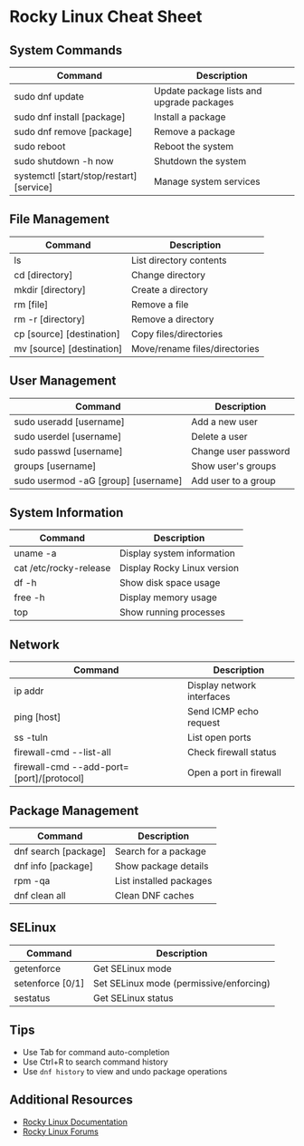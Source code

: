 # Rocky Linux Cheat Sheet

## System Commands

| Command | Description |
|---------|-------------|
| sudo dnf update | Update package lists and upgrade packages |
| sudo dnf install [package] | Install a package |
| sudo dnf remove [package] | Remove a package |
| sudo reboot | Reboot the system |
| sudo shutdown -h now | Shutdown the system |
| systemctl [start/stop/restart] [service] | Manage system services |

## File Management

| Command | Description |
|---------|-------------|
| ls | List directory contents |
| cd [directory] | Change directory |
| mkdir [directory] | Create a directory |
| rm [file] | Remove a file |
| rm -r [directory] | Remove a directory |
| cp [source] [destination] | Copy files/directories |
| mv [source] [destination] | Move/rename files/directories |

## User Management

| Command | Description |
|---------|-------------|
| sudo useradd [username] | Add a new user |
| sudo userdel [username] | Delete a user |
| sudo passwd [username] | Change user password |
| groups [username] | Show user's groups |
| sudo usermod -aG [group] [username] | Add user to a group |

## System Information

| Command | Description |
|---------|-------------|
| uname -a | Display system information |
| cat /etc/rocky-release | Display Rocky Linux version |
| df -h | Show disk space usage |
| free -h | Display memory usage |
| top | Show running processes |

## Network

| Command | Description |
|---------|-------------|
| ip addr | Display network interfaces |
| ping [host] | Send ICMP echo request |
| ss -tuln | List open ports |
| firewall-cmd --list-all | Check firewall status |
| firewall-cmd --add-port=[port]/[protocol] | Open a port in firewall |

## Package Management

| Command | Description |
|---------|-------------|
| dnf search [package] | Search for a package |
| dnf info [package] | Show package details |
| rpm -qa | List installed packages |
| dnf clean all | Clean DNF caches |

## SELinux

| Command | Description |
|---------|-------------|
| getenforce | Get SELinux mode |
| setenforce [0/1] | Set SELinux mode (permissive/enforcing) |
| sestatus | Get SELinux status |

## Tips
- Use Tab for command auto-completion
- Use Ctrl+R to search command history
- Use `dnf history` to view and undo package operations

## Additional Resources
- [Rocky Linux Documentation](https://docs.rockylinux.org/)
- [Rocky Linux Forums](https://forums.rockylinux.org/)
